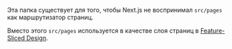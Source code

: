 Эта папка существует для того, чтобы Next.js не воспринимал `src/pages` как маршрутизатор страниц.

Вместо этого `src/pages` используется в качестве слоя страниц в [Feature-Sliced Design](https://feature-sliced.design).
